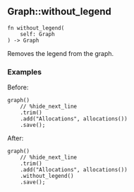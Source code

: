 ## Graph::without_legend

```rhai
fn without_legend(
    self: Graph
) -> Graph
```

Removes the legend from the graph.

### Examples

Before:

```rhai,%run
graph()
    // %hide_next_line
    .trim()
    .add("Allocations", allocations())
    .save();
```

After:

```rhai,%run
graph()
    // %hide_next_line
    .trim()
    .add("Allocations", allocations())
    .without_legend()
    .save();
```

